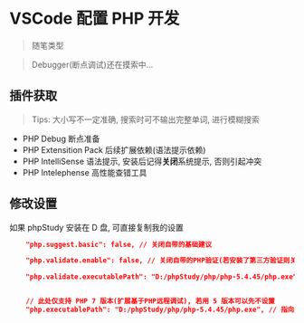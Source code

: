 # VSCode 配置 PHP 开发

> 随笔类型

> Debugger(断点调试)还在摸索中...

## 插件获取

> Tips: 大小写不一定准确, 搜索时可不输出完整单词, 进行模糊搜索

* PHP Debug
  断点准备
* PHP Extensition Pack
  后续扩展依赖(语法提示依赖)
* PHP IntelliSense
  语法提示, 安装后记得**关闭**系统提示, 否则引起冲突
* PHP Intelephense 高性能查错工具

## 修改设置

如果 phpStudy 安装在 D 盘, 可直接复制我的设置

```json
    "php.suggest.basic": false, // 关闭自带的基础建议

    "php.validate.enable": false, // 关闭自带的PHP验证(若安装了第三方验证则关闭)

    "php.validate.executablePath": "D:/phpStudy/php/php-5.4.45/php.exe", // 指向 PHP 可执行文件。


    // 此处仅支持 PHP 7 版本(扩展基于PHP远程调试), 若用 5 版本可以先不设置
    "php.executablePath": "D:/phpStudy/php/php-5.4.45/php.exe", // 指向 PHP 可执行文件。
```
